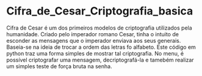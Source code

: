 # Cifra_de_Cesar_Criptografia_basica
Cifra de Cesar é um dos primeiros modelos de criptografia utilizados pela humanidade. Criado pelo imperador romano Cesar, tinha o intuito de esconder as mensagens que o imperador enviava aos seus generais. Baseia-se na ideia de trocar a ordem das letras fo alfabeto. Este código em python traz uma forma simples de mostrar tal criptografia. No menu, é possível criptografar uma mensagem, decriptografá-la e tamebém realizar um simples teste de força bruta na senha.
